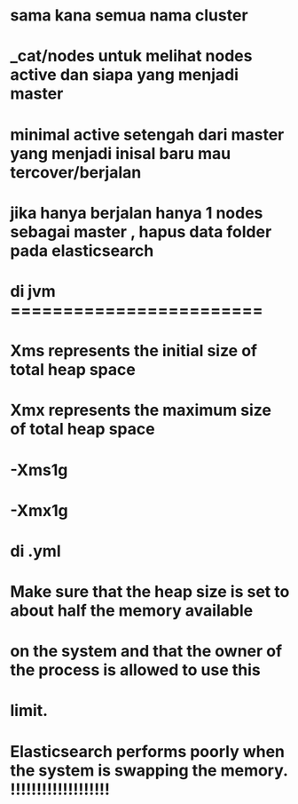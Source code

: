 # sama kana semua nama cluster
# _cat/nodes untuk melihat nodes active dan siapa yang menjadi master
# minimal active setengah dari master yang menjadi inisal baru mau tercover/berjalan
# jika hanya berjalan hanya 1 nodes sebagai master , hapus data folder pada elasticsearch



# di jvm ========================
# Xms represents the initial size of total heap space
# Xmx represents the maximum size of total heap space

# -Xms1g
# -Xmx1g


# di .yml
# Make sure that the heap size is set to about half the memory available
# on the system and that the owner of the process is allowed to use this
# limit.
# Elasticsearch performs poorly when the system is swapping the memory. !!!!!!!!!!!!!!!!!!!